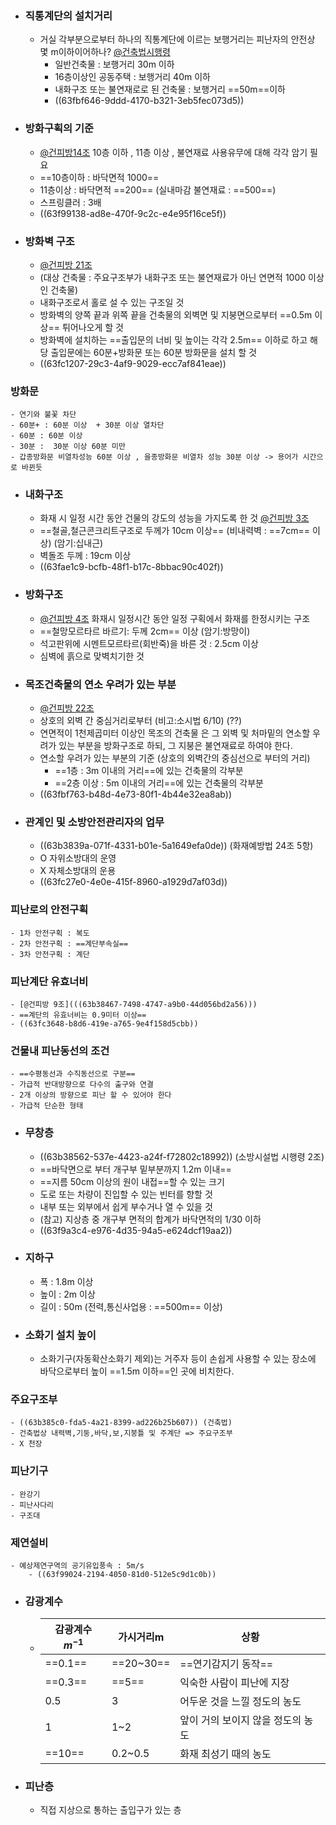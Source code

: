 - ### 직통계단의 설치거리
	- 거실 각부분으로부터 하나의 직통계단에 이르는 보행거리는 피난자의 안전상 몇 m이하이어하나?  [@건축법시행령](((63b28d99-8693-4698-84f2-b04ea6ad5c4b)))
		- 일반건축물 : 보행거리 30m 이하
		- 16층이상인 공동주택 : 보행거리 40m 이하
		- 내화구조 또는 불연재로로 된 건축물 : 보행거리 ==50m==이하
		- ((63fbf646-9ddd-4170-b321-3eb5fec073d5))
- ### 방화구획의 기준
	- [@건피방14조](((63b28e37-8b9b-4c9e-b003-1e5f60a15c18)))
	  10층 이하 , 11층 이상 , 불연재료 사용유무에 대해 각각 암기 필요
	- ==10층이하 : 바닥면적 1000==
	- 11층이상 : 바닥면적 ==200==  (실내마감 불연재료 : ==500==)
	- 스프링클러 :  3배
	- ((63f99138-ad8e-470f-9c2c-e4e95f16ce5f))
- ### 방화벽 구조
	- [@건피방 21조](((63b37f45-7c42-4d0a-b010-8535d89e0510)))
	- (대상 건축물 : 주요구조부가 내화구조 또는 불연재료가 아닌 연면적 1000 이상인 건축물)
	- 내화구조로서 홀로 설 수 있는 구조일 것
	- 방화벽의 양쪽 끝과 위쪽 끝을 건축물의 외벽면 및 지붕면으로부터 ==0.5m 이상== 튀어나오게 할 것
	- 방화벽에 설치하는 ==출입문의 너비 및 높이는 각각 2.5m== 이하로 하고 해당 출입문에는 60분+방화문 또는 60분 방화문을 설치 할 것
	- ((63fc1207-29c3-4af9-9029-ecc7af841eae))
### 방화문
	- 연기와 불꽃 차단
	- 60분+ : 60분 이상  + 30분 이상 열차단
	- 60분 : 60분 이상
	- 30분 :  30분 이상 60분 미만
	- 갑종방화문 비열차성능 60분 이상 , 을종방화문 비열차 성능 30분 이상 -> 용어가 시간으로 바뀐듯
- ### 내화구조
	- 화재 시 일정 시간 동안 건물의 강도의 성능을 가지도록 한 것
	  [@건피방 3조](((63b37fcf-9c77-4e2f-b1ec-f3a4f2e6e51d)))
	- ==철골,철근콘크리트구조로 두께가 10cm 이상== (비내력벽 : ==7cm== 이상) (암기:십내근)
	- 벽돌조 두께 : 19cm 이상
	- ((63fae1c9-bcfb-48f1-b17c-8bbac90c402f))
- ### 방화구조
	- [@건피방 4조](((63b37fac-cf88-4d5e-b479-0c832ff69fc9)))
	  화재시 일정시간 동안 일정 구획에서 화재를 한정시키는 구조
	- ==철망모르타르 바르기: 두께 2cm== 이상 (암기:방망이)
	- 석고판위에 시멘트모르타르(회반죽)을 바른 것 : 2.5cm 이상
	- 심벽에 흙으로 맞벽치기한 것
- ### 목조건축물의 연소 우려가 있는 부분
	- [@건피방 22조](((63b38075-2c53-42c9-bf8e-1fe0509265d3)))
	- 상호의 외벽 간 중심거리로부터  (비고:소시법 6/10) (??)
	- 연면적이 1천제곱미터 이상인 목조의 건축물 은 그 외벽 및 처마밑의 연소할 우려가 있는 부분을 방화구조로 하되, 그 지붕은 불연재료로 하여야 한다.
	- 연소할 우려가 있는 부분의 기준 (상호의 외벽간의 중심선으로 부터의 거리)
		- ==1층 : 3m 이내의 거리==에 있는 건축물의 각부분
		- ==2층 이상 : 5m 이내의 거리==에 있는 건축물의 각부분
	- ((63fbf763-b48d-4e73-80f1-4b44e32ea8ab))
- ### 관계인 및 소방안전관리자의 업무
	- ((63b3839a-071f-4331-b01e-5a1649efa0de)) (화재예방법 24조 5항)
	- O 자위소방대의 운영
	- X 자체소방대의 운용
	- ((63fc27e0-4e0e-415f-8960-a1929d7af03d))
### 피난로의 안전구획
	- 1차 안전구획 : 복도
	- 2차 안전구획 : ==계단부속실==
	- 3차 안전구획 : 계단
### 피난계단 유효너비
	- [@건피방 9조](((63b38467-7498-4747-a9b0-44d056bd2a56)))
	- ==계단의 유효너비는 0.9미터 이상==
	- ((63fc3648-b8d6-419e-a765-9e4f158d5cbb))
### 건물내 피난동선의 조건
	- ==수평동선과 수직동선으로 구분==
	- 가급적 반대방향으로 다수의 출구와 연결
	- 2개 이상의 방향으로 피난 할 수 있어야 한다
	- 가급적 단순한 형태
- ### 무창층
	- ((63b38562-537e-4423-a24f-f72802c18992)) (소방시설법 시행령 2조)
	- ==바닥면으로 부터 개구부 밑부분까지 1.2m 이내==
	- ==지름 50cm 이상의 원이 내접==할 수 있는 크기
	- 도로 또는 차량이 진입할 수 있는 빈터를 향할 것
	- 내부 또는 외부에서 쉽게 부수거나 열 수 있을 것
	- (참고) 지상층 중 개구부 면적의 합계가 바닥면적의 1/30 이하
	- ((63f9a3c4-e976-4d35-94a5-e624dcf19aa2))
- ### 지하구
	- 폭 : 1.8m 이상
	- 높이 : 2m 이상
	- 길이 : 50m (전력,통신사업용 : ==500m== 이상)
- ### 소화기 설치 높이
	- 소화기구(자동확산소화기 제외)는 거주자 등이 손쉽게 사용할 수 있는 장소에 바닥으로부터 높이 ==1.5m 이하==인 곳에 비치한다.
### 주요구조부
	- ((63b385c0-fda5-4a21-8399-ad226b25b607)) (건축법)
	- 건축법상 내력벽,기둥,바닥,보,지붕틀 및 주계단 => 주요구조부
	- X 천장
### 피난기구
	- 완강기
	- 피난사다리
	- 구조대
### 제연설비
	- 예상제연구역의 공기유입풍속 : 5m/s
		- ((63f99024-2194-4050-81d0-512e5c9d1c0b))
- ### 감광계수
	- | 감광계수$m^{-1}$ | 가시거리m | 상황            |
	  | ---------------- | --------- | --------------- |
	  | ==0.1==              | ==20~30==     | ==연기감지기 동작== |
	  | ==0.3==              | ==5==         | 익숙한 사람이 피난에 지장                |
	  |0.5|3|어두운 것을 느낄 정도의 농도|
	  |1|1~2|앞이 거의 보이지 않을 정도의 농도|
	  |==10==|0.2~0.5|화재 최성기 때의 농도|
- ### 피난층
	- 직접 지상으로 통하는 출입구가 있는 층